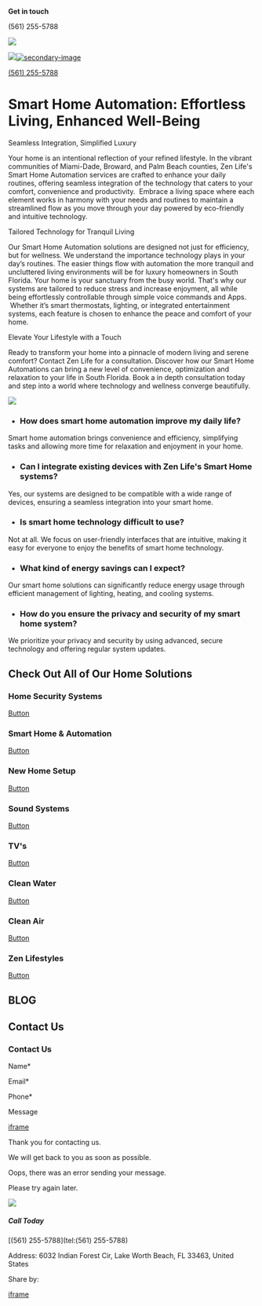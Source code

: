 **Get in touch**

(561) 255-5788

[![](https://irp.cdn-website.com/ec518403/dms3rep/multi/Zen-life-logo-black-1920w.webp)](https://www.gozen.life/)

[![](https://irp.cdn-website.com/ec518403/dms3rep/multi/Zen-Life-Logo-1920w.webp)![secondary-image](https://irp.cdn-website.com/ec518403/dms3rep/multi/Zen-life-logo-black-1920w.webp)](https://www.gozen.life/)

[(561) 255-5788](https://www.gozen.life/)

# Smart Home Automation: Effortless Living, Enhanced Well-Being

Seamless Integration, Simplified Luxury

Your home is an intentional reflection of your refined lifestyle. In the vibrant communities of Miami-Dade, Broward, and Palm Beach counties, Zen Life's Smart Home Automation services are crafted to enhance your daily routines, offering seamless integration of the technology that caters to your comfort, convenience and productivity.  Embrace a living space where each element works in harmony with your needs and routines to maintain a streamlined flow as you move through your day powered by eco-friendly and intuitive technology.

Tailored Technology for Tranquil Living

Our Smart Home Automation solutions are designed not just for efficiency, but for wellness. We understand the importance technology plays in your day’s routines. The easier things flow with automation the more tranquil and uncluttered living environments will be for luxury homeowners in South Florida. Your home is your sanctuary from the busy world. That's why our systems are tailored to reduce stress and increase enjoyment, all while being effortlessly controllable through simple voice commands and Apps.  Whether it’s smart thermostats, lighting, or integrated entertainment systems, each feature is chosen to enhance the peace and comfort of your home.

Elevate Your Lifestyle with a Touch

Ready to transform your home into a pinnacle of modern living and serene comfort? Contact Zen Life for a consultation. Discover how our Smart Home Automations can bring a new level of convenience, optimization and relaxation to your life in South Florida. Book a in depth consultation today and step into a world where technology and wellness converge beautifully.

![](https://irp.cdn-website.com/ec518403/dms3rep/multi/smart-home-img-3-1920w.webp)

- ### How does smart home automation improve my daily life?



















Smart home automation brings convenience and efficiency, simplifying tasks and allowing more time for relaxation and enjoyment in your home.

- ### Can I integrate existing devices with Zen Life's Smart Home systems?



















Yes, our systems are designed to be compatible with a wide range of devices, ensuring a seamless integration into your smart home.

- ### Is smart home technology difficult to use?



















Not at all. We focus on user-friendly interfaces that are intuitive, making it easy for everyone to enjoy the benefits of smart home technology.

- ### What kind of energy savings can I expect?



















Our smart home solutions can significantly reduce energy usage through efficient management of lighting, heating, and cooling systems.

- ### How do you ensure the privacy and security of my smart home system?



















We prioritize your privacy and security by using advanced, secure technology and offering regular system updates.


## Check Out All of Our Home Solutions

### Home Security Systems

[Button](https://www.gozen.life/services/home-security)

### Smart Home & Automation

[Button](https://www.gozen.life/services/smart-home-automation)

### New Home Setup

[Button](https://www.gozen.life/services/new-home-setup)

### Sound Systems

[Button](https://www.gozen.life/services/sound-systems)

### TV's

[Button](https://www.gozen.life/services/tvs)

### Clean Water

[Button](https://www.gozen.life/services/clean-water)

### Clean Air

[Button](https://www.gozen.life/services/clean-air)

### Zen Lifestyles

[Button](https://www.gozen.life/services/zen-lifestyles)

## BLOG

## Contact Us

### Contact Us

Name\*

Email\*

Phone\*

Message

[iframe](https://www.google.com/recaptcha/api2/anchor?ar=1&k=6LeiWB8UAAAAAHYnVJM7_-7ap6bXCUNGiv7bBPME&co=aHR0cHM6Ly93d3cuZ296ZW4ubGlmZTo0NDM.&hl=en&v=rW64dpMGAGrjU7JJQr9xxPl8&theme=light&size=invisible&badge=bottomleft&cb=uzv91xq878pa)

Thank you for contacting us.

We will get back to you as soon as possible.

Oops, there was an error sending your message.

Please try again later.

![](https://irp.cdn-website.com/ec518403/dms3rep/multi/zen-life-shadow-373w.webp)

##### Call Today

[(561) 255-5788](tel:(561) 255-5788)

Address: 6032 Indian Forest Cir, Lake Worth Beach, FL 33463, United States

Share by:

[iframe](https://www.google.com/recaptcha/api2/bframe?hl=en&v=rW64dpMGAGrjU7JJQr9xxPl8&k=6LeiWB8UAAAAAHYnVJM7_-7ap6bXCUNGiv7bBPME)